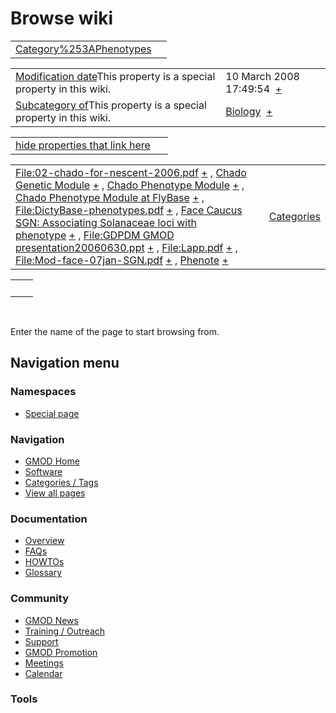 



<span id="top"></span>




# <span dir="auto">Browse wiki</span>






|  |  |
|----|----|
| [Category%253APhenotypes](/wiki/Category%253APhenotypes "Category%253APhenotypes") |  |

|  |  |
|----|----|
| <span class="smw-highlighter" data-type="1" state="inline" data-title="Property"><span class="smwbuiltin">[Modification date](/wiki/Property:Modification_date "Property:Modification date")</span><span class="smwttcontent">This property is a special property in this wiki.</span></span> | <span class="smwb-value">10 March 2008 17:49:54  <span class="smwsearch">[+](/wiki/Special%253ASearchByProperty/Modification-20date/10-20March-202008-2017:49:54 "Special%253ASearchByProperty/Modification-20date/10-20March-202008-2017:49:54")</span></span> |
| <span class="smw-highlighter" data-type="1" state="inline" data-title="Property"><span class="smwbuiltin">[Subcategory of](/wiki/Property:Subcategory_of "Property:Subcategory of")</span><span class="smwttcontent">This property is a special property in this wiki.</span></span> | <span class="smwb-value">[Biology](/wiki/Category%253ABiology "Category%253ABiology")  <span class="smwsearch">[+](/wiki/Special%253ASearchByProperty/Subcategory-20of/Biology "Special%253ASearchByProperty/Subcategory-20of/Biology")</span></span> |

<span id="smw_browse_incoming"></span>

|  |  |
|----|----|
| [hide properties that link here](/mediawiki/index.php?title=Special:Browse&offset=0&dir=out&article=Category%253APhenotypes)  |  |

|  |  |
|----|----|
| <span class="smwb-ivalue">[File:02-chado-for-nescent-2006.pdf](https://raw.githubusercontent.com/GMOD/gmod.github.io/main/mediawiki/images/6/6b/02-chado-for-nescent-2006.pdf "File:02-chado-for-nescent-2006.pdf") <span class="smwbrowse">[+](/wiki/Special%253ABrowse/File:02-2Dchado-2Dfor-2Dnescent-2D2006.pdf "Special%253ABrowse/File:02-2Dchado-2Dfor-2Dnescent-2D2006.pdf")</span></span> , <span class="smwb-ivalue">[Chado Genetic Module](/wiki/Chado_Genetic_Module "Chado Genetic Module") <span class="smwbrowse">[+](/wiki/Special%253ABrowse/Chado-20Genetic-20Module "Special%253ABrowse/Chado-20Genetic-20Module")</span></span> , <span class="smwb-ivalue">[Chado Phenotype Module](/wiki/Chado_Phenotype_Module "Chado Phenotype Module") <span class="smwbrowse">[+](/wiki/Special%253ABrowse/Chado-20Phenotype-20Module "Special%253ABrowse/Chado-20Phenotype-20Module")</span></span> , <span class="smwb-ivalue">[Chado Phenotype Module at FlyBase](/wiki/Chado_Phenotype_Module_at_FlyBase "Chado Phenotype Module at FlyBase") <span class="smwbrowse">[+](/wiki/Special%253ABrowse/Chado-20Phenotype-20Module-20at-20FlyBase "Special%253ABrowse/Chado-20Phenotype-20Module-20at-20FlyBase")</span></span> , <span class="smwb-ivalue">[File:DictyBase-phenotypes.pdf](https://raw.githubusercontent.com/GMOD/gmod.github.io/main/mediawiki/images/0/05/DictyBase-phenotypes.pdf "File:DictyBase-phenotypes.pdf") <span class="smwbrowse">[+](/wiki/Special%253ABrowse/File:DictyBase-2Dphenotypes.pdf "Special%253ABrowse/File:DictyBase-2Dphenotypes.pdf")</span></span> , <span class="smwb-ivalue">[Face Caucus SGN: Associating Solanaceae loci with phenotype](/wiki/Face_Caucus_SGN%253A_Associating_Solanaceae_loci_with_phenotype "Face Caucus SGN: Associating Solanaceae loci with phenotype") <span class="smwbrowse">[+](/wiki/Special%253ABrowse/Face-20Caucus-20SGN:-20Associating-20Solanaceae-20loci-20with-20phenotype "Special%253ABrowse/Face-20Caucus-20SGN:-20Associating-20Solanaceae-20loci-20with-20phenotype")</span></span> , <span class="smwb-ivalue">[File:GDPDM GMOD presentation20060630.ppt](https://raw.githubusercontent.com/GMOD/gmod.github.io/main/mediawiki/images/3/3f/GDPDM_GMOD_presentation20060630.ppt "File:GDPDM GMOD presentation20060630.ppt") <span class="smwbrowse">[+](/wiki/Special%253ABrowse/File:GDPDM-20GMOD-20presentation20060630.ppt "Special%253ABrowse/File:GDPDM-20GMOD-20presentation20060630.ppt")</span></span> , <span class="smwb-ivalue">[File:Lapp.pdf](https://raw.githubusercontent.com/GMOD/gmod.github.io/main/mediawiki/images/0/0a/Lapp.pdf "File:Lapp.pdf") <span class="smwbrowse">[+](/wiki/Special%253ABrowse/File:Lapp.pdf "Special%253ABrowse/File:Lapp.pdf")</span></span> , <span class="smwb-ivalue">[File:Mod-face-07jan-SGN.pdf](https://raw.githubusercontent.com/GMOD/gmod.github.io/main/mediawiki/images/f/f4/Mod-face-07jan-SGN.pdf "File:Mod-face-07jan-SGN.pdf") <span class="smwbrowse">[+](/wiki/Special%253ABrowse/File:Mod-2Dface-2D07jan-2DSGN.pdf "Special%253ABrowse/File:Mod-2Dface-2D07jan-2DSGN.pdf")</span></span> , <span class="smwb-ivalue">[Phenote](/wiki/Phenote "Phenote") <span class="smwbrowse">[+](/wiki/Special%253ABrowse/Phenote "Special%253ABrowse/Phenote")</span></span> | [Categories](/wiki/Special%253ACategories "Special%253ACategories") |

|     |     |
|-----|-----|
|     |     |

 

Enter the name of the page to start browsing from.  








## Navigation menu



### Namespaces

- <span id="ca-nstab-special">[Special
  page](/wiki/Special%253ABrowse/Category%253APhenotypes "This is a special page, you cannot edit the page itself")</span>






### Navigation



- <span id="n-GMOD-Home">[GMOD Home](/wiki/Main_Page)</span>
- <span id="n-Software">[Software](/wiki/GMOD_Components)</span>
- <span id="n-Categories-.2F-Tags">[Categories /
  Tags](/wiki/Categories)</span>
- <span id="n-View-all-pages">[View all
  pages](/wiki/Special:AllPages)</span>




### Documentation



- <span id="n-Overview">[Overview](/wiki/Overview)</span>
- <span id="n-FAQs">[FAQs](/wiki/Category%253AFAQ)</span>
- <span id="n-HOWTOs">[HOWTOs](/wiki/Category%253AHOWTO)</span>
- <span id="n-Glossary">[Glossary](/wiki/Glossary)</span>




### Community



- <span id="n-GMOD-News">[GMOD News](/wiki/GMOD_News)</span>
- <span id="n-Training-.2F-Outreach">[Training /
  Outreach](/wiki/Training_and_Outreach)</span>
- <span id="n-Support">[Support](/wiki/Support)</span>
- <span id="n-GMOD-Promotion">[GMOD
  Promotion](/wiki/GMOD_Promotion)</span>
- <span id="n-Meetings">[Meetings](/wiki/Meetings)</span>
- <span id="n-Calendar">[Calendar](/wiki/Calendar)</span>




### Tools












<!-- -->




